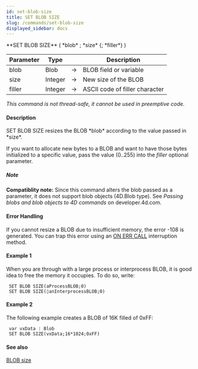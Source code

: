 ```yaml
---
id: set-blob-size
title: SET BLOB SIZE
slug: /commands/set-blob-size
displayed_sidebar: docs
---
```


<!--REF #_command_.SET BLOB SIZE.Syntax-->**SET BLOB SIZE** ( *blob* ; *size* {; *filler*} )<!-- END REF-->
<!--REF #_command_.SET BLOB SIZE.Params-->
| Parameter | Type |  | Description |
| --- | --- | --- | --- |
| blob | Blob | &#8594;  | BLOB field or variable |
| size | Integer | &#8594;  | New size of the BLOB |
| filler | Integer | &#8594;  | ASCII code of filler character |

<!-- END REF-->

*This command is not thread-safe, it cannot be used in preemptive code.*


#### Description 

<!--REF #_command_.SET BLOB SIZE.Summary-->SET BLOB SIZE resizes the BLOB *blob* according to the value passed in *size*.<!-- END REF-->

If you want to allocate new bytes to a BLOB and want to have those bytes initialized to a specific value, pass the value (0..255) into the *filler* optional parameter.

##### Note 

**Compatiblity note:** Since this command alters the blob passed as a parameter, it does not support blob objects (4D.Blob type). See *Passing blobs and blob objects to 4D commands* on developer.4d.com.

#### Error Handling 

If you cannot resize a BLOB due to insufficient memory, the error -108 is generated. You can trap this error using an [ON ERR CALL](on-err-call.md) interruption method.

#### Example 1 

When you are through with a large process or interprocess BLOB, it is good idea to free the memory it occupies. To do so, write:

```4d
 SET BLOB SIZE(aProcessBLOB;0)
 SET BLOB SIZE(◊anInterprocessBLOB;0)
```

#### Example 2 

The following example creates a BLOB of 16K filled of 0xFF:

```4d
 var vxData : Blob
 SET BLOB SIZE(vxData;16*1024;0xFF)
```

#### See also 

[BLOB size](blob-size.md)  